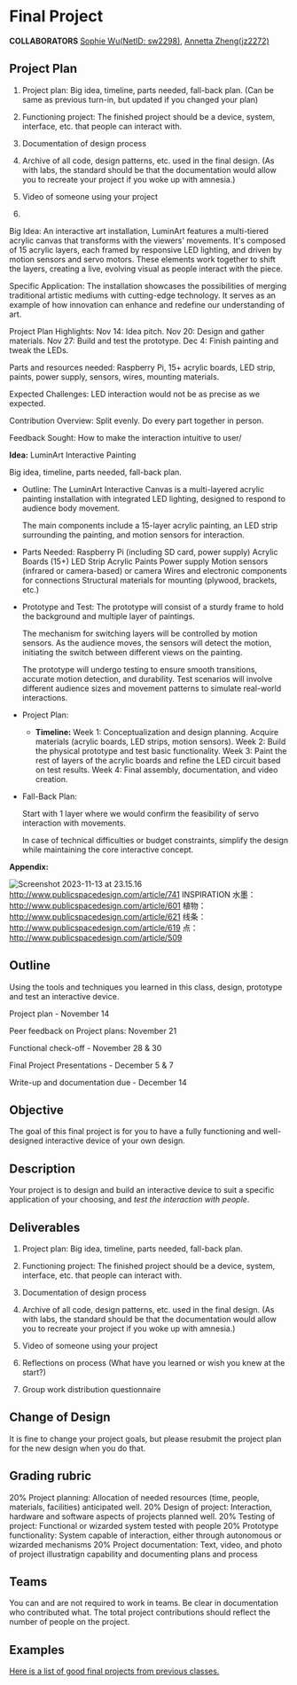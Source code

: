 # Final Project

**COLLABORATORS**
[Sophie Wu(NetID: sw2298)](https://github.com/sophiewu7/Interactive-Lab-Hub/tree/Fall2023/Lab%206), [Annetta Zheng(jz2272)](https://github.com/annetta-zheng/Interactive-Lab-Hub/tree/Fall2023/Lab%206)

## Project Plan


1. Project plan: Big idea, timeline, parts needed, fall-back plan. (Can be same as previous turn-in, but updated if you changed your plan)

2. Functioning project: The finished project should be a device, system, interface, etc. that people can interact with.

3. Documentation of design process

4. Archive of all code, design patterns, etc. used in the final design. (As with labs, the standard should be that the documentation would allow you to recreate your project if you woke up with amnesia.)

5. Video of someone using your project
6. 


Big Idea:  An interactive art installation, LuminArt features a multi-tiered acrylic canvas that transforms with the viewers' movements. It's composed of 15 acrylic layers, each framed by responsive LED lighting, and driven by motion sensors and servo motors. These elements work together to shift the layers, creating a live, evolving visual as people interact with the piece.

Specific Application:  The installation showcases the possibilities of merging traditional artistic mediums with cutting-edge technology. It serves as an example of how innovation can enhance and redefine our understanding of art.

Project Plan Highlights: Nov 14: Idea pitch. Nov 20: Design and gather materials. Nov 27: Build and test the prototype. Dec 4: Finish painting and tweak the LEDs.

Parts and resources needed: Raspberry Pi, 15+ acrylic boards, LED strip, paints, power supply,
sensors, wires, mounting materials.

Expected Challenges: LED interaction would not be as precise as we expected.

Contribution Overview: Split evenly. Do every part together in person.

Feedback Sought: How to make the interaction intuitive to user/



**Idea:** LuminArt Interactive Painting

Big idea, timeline, parts needed, fall-back plan.

* Outline:
    The LuminArt Interactive Canvas is a multi-layered acrylic painting installation with integrated LED lighting, designed to respond to audience body movement. 
    
    The main components include a 15-layer acrylic painting, an LED strip surrounding the painting, and motion sensors for interaction.

* Parts Needed:
    Raspberry Pi (including SD card, power supply)
    Acrylic Boards (15+)
    LED Strip 
    Acrylic Paints
    Power supply
    Motion sensors (infrared or camera-based) or camera
    Wires and electronic components for connections
    Structural materials for mounting (plywood, brackets, etc.)

* Prototype and Test:
    The prototype will consist of a sturdy frame to hold the background and multiple layer of paintings. 
    
    The mechanism for switching layers will be controlled by motion sensors. As the audience moves, the sensors will detect the motion, initiating the switch between different views on the painting. 
    
    The prototype will undergo testing to ensure smooth transitions, accurate motion detection, and durability. Test scenarios will involve different audience sizes and movement patterns to simulate real-world interactions.
    
* Project Plan:
    * **Timeline:**
    Week 1: Conceptualization and design planning. Acquire materials (acrylic boards, LED strips, motion sensors).
    Week 2: Build the physical prototype and test basic functionality. 
    Week 3: Paint the rest of layers of the acrylic boards and refine the LED circuit based on test results.
    Week 4: Final assembly, documentation, and video creation.
   
* Fall-Back Plan: 

    Start with 1 layer where we would confirm the feasibility of servo interaction with movements.
    
    In case of technical difficulties or budget constraints, simplify the design while maintaining the core interactive concept.
    
**Appendix:**

![Screenshot 2023-11-13 at 23.15.16](https://hackmd.io/_uploads/Hk0AN_l46.jpg)
http://www.publicspacedesign.com/article/741
INSPIRATION
水墨：http://www.publicspacedesign.com/article/601
植物：http://www.publicspacedesign.com/article/621
线条：http://www.publicspacedesign.com/article/619
点：http://www.publicspacedesign.com/article/509
## Outline
Using the tools and techniques you learned in this class, design, prototype and test an interactive device.

Project plan - November 14

Peer feedback on Project plans: November 21

Functional check-off - November 28 & 30

Final Project Presentations - December 5 & 7

Write-up and documentation due - December 14

## Objective

The goal of this final project is for you to have a fully functioning and well-designed interactive device of your own design.
 
## Description
Your project is to design and build an interactive device to suit a specific application of your choosing, and *test the interaction with people*. 

## Deliverables

1. Project plan: Big idea, timeline, parts needed, fall-back plan.
    
    

2. Functioning project: The finished project should be a device, system, interface, etc. that people can interact with.

3. Documentation of design process
4. Archive of all code, design patterns, etc. used in the final design. (As with labs, the standard should be that the documentation would allow you to recreate your project if you woke up with amnesia.)
5. Video of someone using your project
6. Reflections on process (What have you learned or wish you knew at the start?)

7. Group work distribution questionnaire

## Change of Design

It is fine to change your project goals, but please resubmit the project plan for the new design when you do that.

## Grading rubric

20% Project planning: Allocation of needed resources (time, people, materials, facilities) anticipated well.
20% Design of project: Interaction, hardware and software aspects of projects planned well.
20% Testing of project: Functional or wizarded system tested with people
20% Prototype functionality: System capable of interaction, either through autonomous or wizarded mechanisms
20% Project documentation: Text, video, and photo of project illustratign capability and documenting plans and process

## Teams

You can and are not required to work in teams. Be clear in documentation who contributed what. The total project contributions should reflect the number of people on the project.

## Examples

[Here is a list of good final projects from previous classes.](https://github.com/FAR-Lab/Developing-and-Designing-Interactive-Devices/wiki/Previous-Final-Projects)
